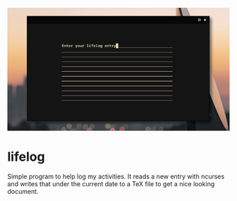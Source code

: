 ![demonstration](demo.gif)

# lifelog

Simple program to help log my activities. It reads a new entry with ncurses and writes that under the current date to a TeX file to get a nice looking document.
